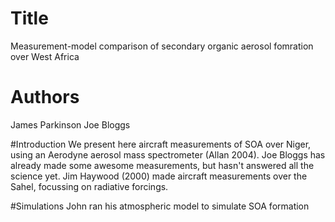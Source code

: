 # Title
Measurement-model comparison of secondary organic aerosol fomration over West Africa

# Authors
James Parkinson
Joe Bloggs

#Introduction
We present here aircraft measurements of SOA over Niger, using an Aerodyne aerosol mass spectrometer (Allan 2004).
Joe Bloggs has already made some awesome measurements, but hasn't answered all the science yet.
Jim Haywood (2000) made aircraft measurements over the Sahel, focussing on radiative forcings.

#Simulations
John ran his atmospheric model to simulate SOA formation

